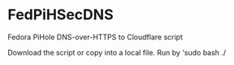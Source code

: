 # FedPiHSecDNS
Fedora PiHole DNS-over-HTTPS to Cloudflare script

Download the script or copy into a local file.
Run by 'sudo bash ./
